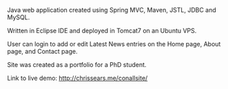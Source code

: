 Java web application created using Spring MVC, Maven, JSTL, JDBC and MySQL.

Written in Eclipse IDE and deployed in Tomcat7 on an Ubuntu VPS.

User can login to add or edit Latest News entries on the Home page, About page, and Contact page.

Site was created as a portfolio for a PhD student. 

Link to live demo: http://chrissears.me/conallsite/
